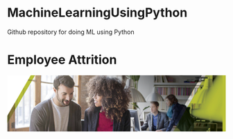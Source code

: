 # MachineLearningUsingPython
Github repository for doing ML using Python

# Employee Attrition
![image.png](images/HRTalent.png)
